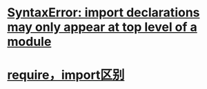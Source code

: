 # [SyntaxError: import declarations may only appear at top level of a module](https://stackoverflow.com/questions/42237388/syntaxerror-import-declarations-may-only-appear-at-top-level-of-a-module)

# [require，import区别](https://www.zhihu.com/question/56820346)
